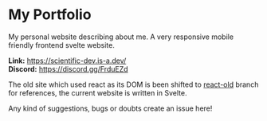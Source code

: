 # My Portfolio

My personal website describing about me. A very responsive mobile friendly frontend svelte website.

**Link:** https://scientific-dev.is-a.dev/<br/>
**Discord:** https://discord.gg/FrduEZd

The old site which used react as its DOM is been shifted to [react-old](https://github.com/scientific-dev/portfolio/tree/react-old) branch for references, the current website is written in Svelte.

Any kind of suggestions, bugs or doubts create an issue here!